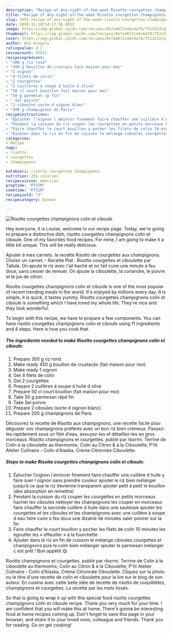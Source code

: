 ```yaml
---
description: "Recipe of Any-night-of-the-week Risotto courgettes champignons colin et ciboule"
title: "Recipe of Any-night-of-the-week Risotto courgettes champignons colin et ciboule"
slug: 1851-recipe-of-any-night-of-the-week-risotto-courgettes-champignons-colin-et-ciboule
date: 2020-11-28T14:17:55.655Z
image: https://img-global.cpcdn.com/recipes/8e7a4672ce6c6a78/751x532cq70/risotto-courgettes-champignons-colin-et-ciboule-photo-principale-de-la-recette.jpg
thumbnail: https://img-global.cpcdn.com/recipes/8e7a4672ce6c6a78/751x532cq70/risotto-courgettes-champignons-colin-et-ciboule-photo-principale-de-la-recette.jpg
cover: https://img-global.cpcdn.com/recipes/8e7a4672ce6c6a78/751x532cq70/risotto-courgettes-champignons-colin-et-ciboule-photo-principale-de-la-recette.jpg
author: Ann Gregory
ratingvalue: 4.2
reviewcount: 45612
recipeingredient:
- "300 g riz rond"
- "450 g bouillon de crustacs fait maison pour moi"
- "1 oignon"
- "4 filets de colin"
- "2 courgettes"
- "2 cuillères à soupe d huile d olive"
- "50 cl court bouillon fait maison pour moi"
- "50 g parmesan rp fin"
- " Sel poivre"
- "2 ciboules sorte d oignon blanc"
- "200 g champignons de Paris"
recipeinstructions:
- "Éplucher l’oignon l émincer finement faire chauffer une cuillère d huile y faire suer l oignon sans prendre couleur ajouter le riz bien mélanger jusqu’à ce que le riz devienne transparent ajouter petit à petit le bouillon (des absorption en remettre)"
- "Pendant la cuisson du riz couper les courgettes en petits morceaux hacher les ciboules nettoyer les champignons les couper en morceaux faire chauffer la seconde cuillère d huile dans une sauteuse ajouter les courgettes et les ciboules et les champignons avec une cuillère à soupe d eau faire cuire à feu doux une dizaine de minutes saler poivrer sur la fin"
- "Faire chauffer le court bouillon y pocher les filets de colin 10 minutes les égoutter les « effeuiller » à la fourchette"
- "Ajouter dans le riz en fin de cuisson le mélange ciboules courgettes et champignons puis le colin bien mélanger ajouter le parmesan mélanger c est prêt ! Bon appétit 😋"
categories:
- Recipe
tags:
- risotto
- courgettes
- champignons

katakunci: risotto courgettes champignons 
nutrition: 291 calories
recipecuisine: American
preptime: "PT37M"
cooktime: "PT51M"
recipeyield: "2"
recipecategory: Dinner

---
```



![Risotto courgettes champignons colin et ciboule](https://img-global.cpcdn.com/recipes/8e7a4672ce6c6a78/751x532cq70/risotto-courgettes-champignons-colin-et-ciboule-photo-principale-de-la-recette.jpg)

Hey everyone, it is Louise, welcome to our recipe page. Today, we're going to prepare a distinctive dish, risotto courgettes champignons colin et ciboule. One of my favorites food recipes. For mine, I am going to make it a little bit unique. This will be really delicious.

Ajouter à mes carnets. la recette Risotto de courgettes aux champignons. Choisir un carnet. - Recette Plat : Risotto courgettes et ciboulette par Tallula. On ajoute le riz avec l&#39;ail haché et on fait cuire une minute à feu doux, sans cesser de remuer. On ajoute la ciboulette, la coriandre, le poivre et le jus de citron.

Risotto courgettes champignons colin et ciboule is one of the most popular of recent trending meals in the world. It's enjoyed by millions every day. It is simple, it is quick, it tastes yummy. Risotto courgettes champignons colin et ciboule is something which I have loved my whole life. They're nice and they look wonderful.


To begin with this recipe, we have to prepare a few components. You can have risotto courgettes champignons colin et ciboule using 11 ingredients and 4 steps. Here is how you cook that.

<!--inarticleads1-->

##### The ingredients needed to make Risotto courgettes champignons colin et ciboule:

1. Prepare 300 g riz rond
1. Make ready 450 g bouillon de crustacés (fait maison pour moi)
1. Make ready 1 oignon
1. Get 4 filets de colin
1. Get 2 courgettes
1. Prepare 2 cuillères à soupe d huile d olive
1. Prepare 50 cl court bouillon (fait maison pour moi)
1. Take 50 g parmesan râpé fin
1. Take  Sel poivre
1. Prepare 2 ciboules (sorte d oignon blanc)
1. Prepare 200 g champignons de Paris


Découvrez la recette de Risotto aux champignons, une recette facile pour déguster vos champignons préférés avec un bon riz bien crémeux. Passez-les rapidement sous un filet d&#39;eau, essuyez-les et détaillez-les en gros morceaux. Risotto champignons et courgettes. publié par rbormi. Terrine de Colin à la ciboulette au thermomix, Colin au Citron &amp; à la Ciboulette, P&#39;tit Atelier Culinaire - Colin d&#39;Alaska, Crème Citronnée Ciboulette. 

<!--inarticleads2-->

##### Steps to make Risotto courgettes champignons colin et ciboule:

1. Éplucher l’oignon l émincer finement faire chauffer une cuillère d huile y faire suer l oignon sans prendre couleur ajouter le riz bien mélanger jusqu’à ce que le riz devienne transparent ajouter petit à petit le bouillon (des absorption en remettre)
1. Pendant la cuisson du riz couper les courgettes en petits morceaux hacher les ciboules nettoyer les champignons les couper en morceaux faire chauffer la seconde cuillère d huile dans une sauteuse ajouter les courgettes et les ciboules et les champignons avec une cuillère à soupe d eau faire cuire à feu doux une dizaine de minutes saler poivrer sur la fin
1. Faire chauffer le court bouillon y pocher les filets de colin 10 minutes les égoutter les « effeuiller » à la fourchette
1. Ajouter dans le riz en fin de cuisson le mélange ciboules courgettes et champignons puis le colin bien mélanger ajouter le parmesan mélanger c est prêt ! Bon appétit 😋


Risotto champignons et courgettes. publié par rbormi. Terrine de Colin à la ciboulette au thermomix, Colin au Citron &amp; à la Ciboulette, P&#39;tit Atelier Culinaire - Colin d&#39;Alaska, Crème Citronnée Ciboulette. Cliquez sur la photo ou le titre d&#39;une recette de colin et ciboulette pour la lire sur le blog de son auteur. En cuisine avec cette belle idée de recette de risotto de coquillettes, champignons et courgettes. La recette par les mets tissés. 

So that is going to wrap it up with this special food risotto courgettes champignons colin et ciboule recipe. Thank you very much for your time. I am confident that you will make this at home. There's gonna be interesting food at home recipes coming up. Don't forget to save this page in your browser, and share it to your loved ones, colleague and friends. Thank you for reading. Go on get cooking!
